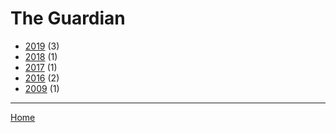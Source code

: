 # The Guardian

  * [2019](./the-guardian-2019.md) (3)
  * [2018](./the-guardian-2018.md) (1)
  * [2017](./the-guardian-2017.md) (1)
  * [2016](./the-guardian-2016.md) (2)
  * [2009](./the-guardian-2009.md) (1)

----

[Home](../index.md)

